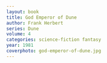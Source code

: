 ```yaml
---
layout: book
title: God Emperor of Dune
author: Frank Herbert
series: Dune
volume: 4
categories: science-fiction fantasy
year: 1981
coverphoto: god-emperor-of-dune.jpg
---
```


